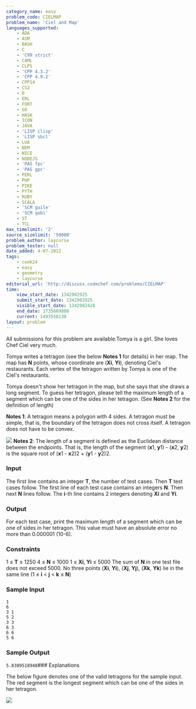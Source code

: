 ```yaml
---
category_name: easy
problem_code: CIELMAP
problem_name: 'Ciel and Map'
languages_supported:
    - ADA
    - ASM
    - BASH
    - C
    - 'C99 strict'
    - CAML
    - CLPS
    - 'CPP 4.3.2'
    - 'CPP 4.9.2'
    - CPP14
    - CS2
    - D
    - ERL
    - FORT
    - GO
    - HASK
    - ICON
    - JAVA
    - 'LISP clisp'
    - 'LISP sbcl'
    - LUA
    - NEM
    - NICE
    - NODEJS
    - 'PAS fpc'
    - 'PAS gpc'
    - PERL
    - PHP
    - PIKE
    - PYTH
    - RUBY
    - SCALA
    - 'SCM guile'
    - 'SCM qobi'
    - ST
    - TCL
max_timelimit: '2'
source_sizelimit: '50000'
problem_author: laycurse
problem_tester: null
date_added: 4-07-2012
tags:
    - cook24
    - easy
    - geometry
    - laycurse
editorial_url: 'http://discuss.codechef.com/problems/CIELMAP'
time:
    view_start_date: 1342982925
    submit_start_date: 1342982925
    visible_start_date: 1342982428
    end_date: 1735669800
    current: 1493558130
layout: problem
---
```

All submissions for this problem are available.Tomya is a girl. She loves Chef Ciel very much.

Tomya writes a tetragon (see the below **Notes 1** for details) in her map. The map has **N** points, whose coordinate are (**Xi**, **Yi**), denoting Ciel's restaurants. Each vertex of the tetragon written by Tomya is one of the Ciel's restaurants.

Tomya doesn't show her tetragon in the map, but she says that she draws a long segment. To guess her tetragon, please tell the maximum length of a segment which can be one of the sides in her tetragon. (See **Notes 2** for the definition of length)

**Notes 1**:
A tetragon means a polygon with 4 sides.
A tetragon must be simple, that is, the boundary of the tetragon does not cross itself.
A tetragon does not have to be convex.

![](http://www.codechef.com/download/CIELMAP2.png)
**Notes 2**:
The length of a segment is defined as the Euclidean distance between the endpoints. That is, the length of the segment (**x**1, **y**1) - (**x**2, **y**2) is the square root of (**x**1 - **x**2)2 + (**y**1 - **y**2)2.

### Input

The first line contains an integer **T**, the number of test cases. Then **T** test cases follow. The first line of each test case contains an integers **N**. Then next **N** lines follow. The **i**-th line contains 2 integers denoting **Xi** and **Yi**.

### Output

For each test case, print the maximum length of a segment which can be one of sides in her tetragon. This value must have an absolute error no more than 0.000001 (10-6).

### Constraints

1 ≤ **T** ≤ 1250
4 ≤ **N** ≤ 1000
1 ≤ **Xi**, **Yi** ≤ 5000
The sum of **N** in one test file does not exceed 5000.
No three points (**Xi**, **Yi**), (**Xj**, **Yj**), (**Xk**, **Yk**) lie in the same line (1 ≤ **i** < **j** < **k** ≤ **N**)

### Sample Input

```
1
6
3 1
5 2
3 3
6 3
6 6
5 6
```
### Sample Output

`5.8309518948`### Explanations

The below figure denotes one of the valid tetragons for the sample input. The red segment is the longest segment which can be one of the sides in her tetragon.

![](http://www.codechef.com/download/CIELMAP.png)